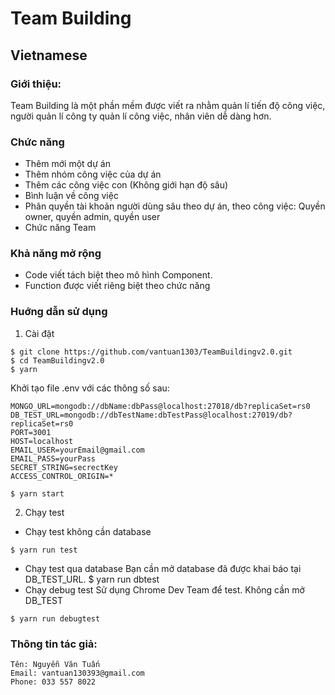 # Team Building

## Vietnamese

### Giới thiệu:
Team Building là một phần mềm được viết ra nhằm quản lí tiến độ công việc, người quản lí công ty quản lí công việc, nhân viên dễ dàng hơn.

### Chức năng
- Thêm mới một dự án
- Thêm nhóm công việc của dự án
- Thêm các công việc con (Không giới hạn độ sâu)
- Bình luận về công việc
- Phân quyền tài khoản người dùng sâu theo dự án, theo công việc: Quyền owner, quyền admin, quyền user
- Chức năng Team

### Khả năng mở rộng
- Code viết tách biệt theo mô hình Component.
- Function được viết riêng biệt theo chức năng

### Huớng dẫn sử dụng
1. Cài đặt
```
$ git clone https://github.com/vantuan1303/TeamBuildingv2.0.git
$ cd TeamBuildingv2.0
$ yarn
```

Khởi tạo file .env với các thông số sau:

```
MONGO_URL=mongodb://dbName:dbPass@localhost:27018/db?replicaSet=rs0
DB_TEST_URL=mongodb://dbTestName:dbTestPass@localhost:27019/db?replicaSet=rs0
PORT=3001
HOST=localhost
EMAIL_USER=yourEmail@gmail.com
EMAIL_PASS=yourPass
SECRET_STRING=secrectKey
ACCESS_CONTROL_ORIGIN=*
```

```
$ yarn start
```

2. Chạy test
- Chạy test không cần database
```
$ yarn run test
```
- Chạy test qua database 
Bạn cần mở database đã được khai báo tại DB_TEST_URL.
$ yarn run dbtest
- Chạy debug test
Sử dụng Chrome Dev Team để test. Không cần mở DB_TEST
```
$ yarn run debugtest
```

### Thông tin tác giả:

```
Tên: Nguyễn Văn Tuấn
Email: vantuan130393@gmail.com
Phone: 033 557 8022
```
